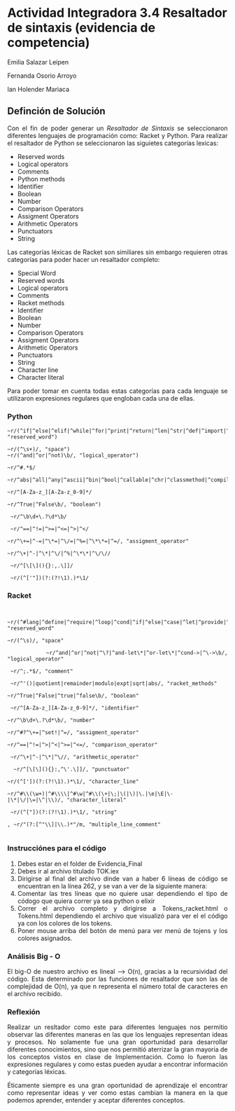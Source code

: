 # Actividad Integradora 3.4 Resaltador de sintaxis (evidencia de competencia)
Emilia Salazar Leipen

Fernanda Osorio Arroyo

Ian Holender Mariaca
<div style="text-align: justify">

## Definción de Solución 

Con el fin de poder generar un *Resaltador de Sintaxis* se seleccionaron diferentes lenguajes de programación como: Racket y Python. 
Para realizar el resaltador de Python se seleccionaron las siguietes categorías lexicas: 
- Reserved words
- Logical operators 
- Comments
- Python methods
- Identifier
- Boolean
- Number
- Comparison Operators
- Assigment Operators
- Arithmetic Operators
- Punctuators
- String

Las categorías léxicas de Racket son similiares sin embargo requieren otras categorías para poder hacer un resaltador completo:
- Special Word
- Reserved words
- Logical operators 
- Comments
- Racket methods
- Identifier
- Boolean
- Number
- Comparison Operators
- Assigment Operators
- Arithmetic Operators
- Punctuators
- String
- Character line
- Character literal

Para poder tomar en cuenta todas estas categorías para cada lenguaje se utilizaron expresiones regulares que engloban cada una de ellas. 




### Python

```
~r/(^if|^else|^elif|^while|^for|^print|^return|^len|^str|^def|^import|^class|^try|^except|^break)\b/, "reserved_word")

~r/(^\s+)/, "space")
~r/(^and|^or|^not)\b/, "logical_operator")

~r/^#.*$/

~r/^abs|^all|^any|^ascii|^bin|^bool|^callable|^chr|^classmethod|^compile|^delattr|^dir|^divmod|^enumerate|^eval|^exec|^filter|^float|^format|^getattr|^hasattr|^hash|^help|^hex|^id|^input|^int|^isinstance|^issubclass|^iter|^len|^list|^map|^max|^min|^next|^object|^oct|^open|^ord|^pow|^print|^property|^range|^repr|^reversed|^round|^set|^setattr|^slice|^sorted|^staticmethod|^str|^sum|^super|^tuple|^type|^vars|^zip|^append|^pop/

~r/^[A-Za-z_][A-Za-z_0-9]*/

~r/^True|^False\b/, "boolean")

 ~r/^\b\d+\.?\d*\b/

 ~r/^==|^!=|^>=|^<=|^>|^</

~r/^\+=|^-=|^\*=|^\/=|^%=|^\*\*=|^=/, "assigment_operator"

~r/^\+|^-|^\*|^\/|^%|^\*\*|^\/\//

 ~r/^[\[\](){}:,.\]]/

 ~r/(^['"])(?:(?!\1).)*\1/
```



### Racket
```

 ~r/(^#lang|^define|^require|^loop|^cond|^if|^else|^case|^let|^provide|^struct|^begin|^lambda|^syntax|^break|^empty|^car|^lst|^cdr)\b/, "reserved_word"

~r/(^\s)/, "space"

 ~r/^and|^or|^not|^\?|^and-let\*|^or-let\*|^cond->|^\->\b/, "logical_operator"

 ~r/^;.*$/, "comment"

 ~r/^'()|quotient|remainder|modulo|expt|sqrt|abs/, "racket_methods"

~r/^True|^False|^true|^false\b/, "boolean"

 ~r/^[A-Za-z_][A-Za-z_0-9]*/, "identifier"

~r/^\b\d+\.?\d*\b/, "number"

~r/^#?^\+=|^set!|^=/, "assigment_operator"

~r/^==|^!=|^>|^<|^>=|^<=/, "comparison_operator"

 ~r/^\+|^-|^\*|^\//, "arithmetic_operator"

  ~r/^[\[\](){}:,^\'.\]]/, "punctuator"

~r/(^['])(?:(?!\1).)*\1/, "character_line"

~r/^#\\(\w+)|^#\\\\|^#\w|^#\\(\+|\;|\(|\)|\.|\e|\E|\-|\*|\/|\=|\^|\\)/, "character_literal"

 ~r/(^["])(?:(?!\1).)*\1/, "string"

, ~r/"(?:[^"\\]|\\.)*"/m, "multiple_line_comment"


```

### Instrucciónes para el código
1. Debes estar en el folder de Evidencia_Final
2. Debes ir al archivo titulado TOK.iex
3. Dirigirse al final del archivo dinde van a haber 6 líneas de código se encuentran en la línea 262, y se van a ver de la siguiente manera:
4. Comentar las tres líneas que no quiere usar dependiendo el tipo de códogo que quiera correr ya sea python o elixir
5. Correr el archivo completo y dirigirse a Tokens_racket.html o Tokens.html dependiendo el archivo que visualizó para ver el el código ya con los colores de los tokens.
6. Poner mouse arriba del botón de menú para ver menú de tojens y los colores asignados.

### Análisis Big - O
El big-O de nuestro archivo es lineal --> O(n), gracias a la recursividad del código. Esta determinado por las funciones de resaltador que son las de complejidad de O(n), ya que n representa el número total de caracteres en el archivo recibido.

### Reflexión
Realizar un resltador como este para diferentes lenguajes nos permitio observar las diferentes maneras en las que los lenguajes representan ideas y procesos. 
No solamente fue una gran oportunidad para desarrollar diferentes conocimientos, sino que nos permitió aterrizar la gran mayoria de los conceptos vistos en clase de Implementación. Como lo fueron las expresiones regulares y como estas pueden ayudar a encontrar información y categorías léxicas. 

Éticamente siempre es una gran oportunidad de aprendizaje el encontrar como representar ideas y ver como estas cambian la manera en la que podemos aprender, entender y aceptar diferentes conceptos. 